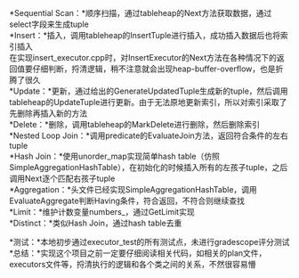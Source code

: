 *Sequential Scan：*顺序扫描，通过tableheap的Next方法获取数据，通过select字段来生成tuple  
*Insert：*插入，调用tableheap的InsertTuple进行插入，成功插入数据后也将索引插入  
            在实现insert_executor.cpp时，对InsertExecutor的Next方法在各种情况下的返回值要仔细判断，捋清逻辑，稍不注意就会出现heap-buffer-overflow，也是折腾了很久  
*Update：*更新，通过给出的GenerateUpdatedTuple生成新的tuple，然后调用tableheap的UpdateTuple进行更新。由于无法原地更新索引，所以对索引采取了先删除再插入新的方法  
*Delete：*删除，调用tableheap的MarkDelete进行删除，然后删除索引  
*Nested Loop Join：*调用predicate的EvaluateJoin方法，返回符合条件的左右tuple  
*Hash Join：*使用unorder_map实现简单hash table（仿照SimpleAggregationHashTable），在初始化的时候插入所有的左孩子tuple，之后调用Next逐个匹配右孩子tuple  
*Aggregation：*头文件已经实现SimpleAggregationHashTable，调用EvaluateAggregate判断Having条件，符合返回，不符合则继续查找  
*Limit：*维护计数变量numbers_，通过GetLimit实现  
*Distinct：*类似Hash Join，通过hash table去重  
  
*测试：*本地初步通过executor_test的所有测试点，未进行gradescope评分测试  
*总结：*实现这个项目之前一定要仔细阅读相关代码，如相关的plan文件，executors文件等，捋清执行的逻辑和各个类之间的关系，不然很容易懵  
